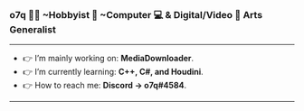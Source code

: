 ### <b>o7q</b> 👋🙂 ~Hobbyist 🧀 ~Computer 💻 & Digital/Video 🎥 Arts Generalist
---
- 👉 I’m mainly working on: <b>MediaDownloader</b>.
- 👉 I’m currently learning: <b>C++, C#, and Houdini</b>.
- 👉 How to reach me: <b>Discord -> o7q#4584</b>.
---
